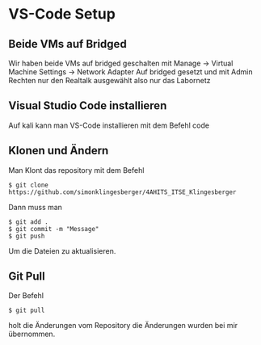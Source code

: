 # VS-Code Setup

## Beide VMs auf Bridged

Wir haben beide VMs auf bridged geschalten mit
Manage -> Virtual Machine Settings -> Network Adapter
Auf bridged gesetzt und mit Admin Rechten nur den Realtalk ausgewählt also nur das Labornetz

## Visual Studio Code installieren

Auf kali kann man VS-Code installieren mit dem Befehl
code

## Klonen und Ändern

Man Klont das repository mit dem Befehl
```
$ git clone https://github.com/simonklingesberger/4AHITS_ITSE_Klingesberger
```
Dann muss man
```
$ git add .
$ git commit -m "Message"
$ git push 
```
Um die Dateien zu aktualisieren.

## Git Pull

Der Befehl
```
$ git pull
```
holt die Änderungen vom Repository
die Änderungen wurden bei mir übernommen.
